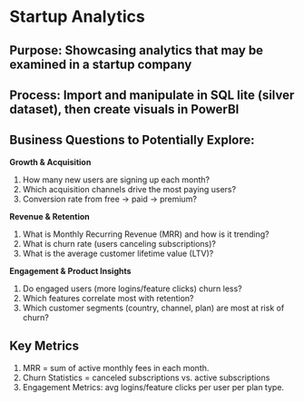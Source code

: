 # Startup Analytics 

## Purpose: Showcasing analytics that may be examined in a startup company
## Process: Import and manipulate in SQL lite (silver dataset), then create visuals in PowerBI 

## Business Questions to Potentially Explore:
**Growth & Acquisition**

1. How many new users are signing up each month?
2. Which acquisition channels drive the most paying users?
3. Conversion rate from free → paid → premium?

**Revenue & Retention**

1. What is Monthly Recurring Revenue (MRR) and how is it trending?
2. What is churn rate (users canceling subscriptions)?
3. What is the average customer lifetime value (LTV)?

**Engagement & Product Insights**

1. Do engaged users (more logins/feature clicks) churn less?
2. Which features correlate most with retention?
3. Which customer segments (country, channel, plan) are most at risk of churn?

## Key Metrics

1. MRR = sum of active monthly fees in each month.
2. Churn Statistics = canceled subscriptions vs. active subscriptions 
3. Engagement Metrics: avg logins/feature clicks per user per plan type.
